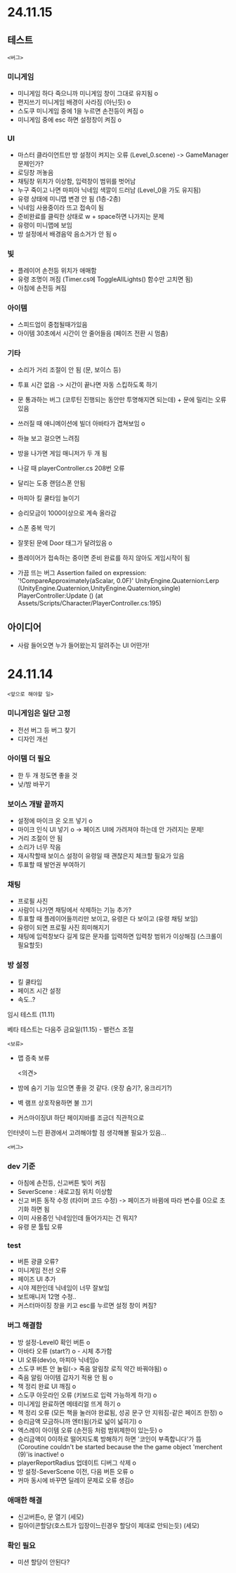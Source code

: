 # 24.11.15
## 테스트
	<버그>
### 미니게임
- 미니게임 하다 죽으니까 미니게임 창이 그대로 유지됨 o
- 편지쓰기 미니게임 배경이 사라짐 (아닌듯) o
- 스도쿠 미니게임 중에 1을 누르면 손전등이 켜짐	o
- 미니게임 중에 esc 하면 설정창이 켜짐 o

### UI
- 마스터 클라이언트만 방 설정이 켜지는 오류 (Level_0.scene)
-> GameManager 문제인가?
- 로딩창 꺼놓음
- 채팅창 위치가 이상함, 입력창이 범위를 벗어남
- 누구 죽이고 나면 마피아 닉네임 색깔이 드러남 (Level_0을 가도 유지됨)
- 유령 상태에 미니맵 변경 안 됨 (1층-2층)
- 닉네임 사용중이라 뜨고 접속이 됨
- 준비완료를 클릭한 상태로 w + space하면 나가지는 문제
- 유령이 미니맵에 보임
- 방 설정에서 배경음악 음소거가 안 됨 o

### 빛
- 플레이어 손전등 위치가 애매함
- 유령 조명이 꺼짐 (Timer.cs에 ToggleAllLights() 함수만 고치면 됨)
- 아침에 손전등 켜짐

### 아이템
- 스피드업이 중첩될때가있음
- 아이템 30초에서 시간이 안 줄어들음 (페이즈 전환 시 멈춤)

### 기타
- 소리가 거리 조절이 안 됨 (문, 보이스 등)
- 투표 시간 없음 -> 시간이 끝나면 자동 스킵하도록 하기
- 문 통과하는 버그 (코루틴 진행되는 동안만 투명해지면 되는데) + 문에 밀리는 오류 있음 
- 쓰러질 때 애니메이션에 빌더 아바타가 겹쳐보임 o
- 하늘 보고 걸으면 느려짐
- 방을 나가면 게임 매니저가 두 개 됨
- 나갈 때 playerController.cs 208번 오류
- 달리는 도중 랜덤스폰 안됨
- 마피아 킬 쿨타임 늘이기
- 승리모금이 1000이상으로 계속 올라감
- 스폰 중복 막기
- 잘못된 문에 Door 태그가 달려있음 o
- 플레이어가 접속하는 중이면 준비 완료를 하지 않아도 게임시작이 됨

- 가끔 뜨는 버그
Assertion failed on expression: '!CompareApproximately(aScalar, 0.0F)'
UnityEngine.Quaternion:Lerp (UnityEngine.Quaternion,UnityEngine.Quaternion,single)
PlayerController:Update () (at Assets/Scripts/Character/PlayerController.cs:195)

## 아이디어
- 사람 들어오면 누가 들어왔는지 알려주는 UI 어떤가!

# 24.11.14

	<앞으로 해야할 일>
### 미니게임은 일단 고정
- 전선 버그 등 버그 찾기
- 디자인 개선

### 아이템 더 필요
- 한 두 개 정도면 좋을 것
- 낮/밤 바꾸기

### 보이스 개발 끝까지
- 설정에 마이크 온 오프 넣기 o
- 마이크 인식 UI 넣기 o
	-> 페이즈 UI에 가려져야 하는데 안 가려지는 문제!
- 거리 조절이 안 됨
- 소리가 너무 작음
- 재시작할때 보이스 설정이 유령일 때 괜찮은지 체크할 필요가 있음
- 투표할 때 발언권 부여하기

### 채팅
- 프로필 사진
- 사람이 나가면 채팅에서 삭제하는 기능 추가?
- 투표할 때 플레이어들끼리만 보이고, 유령은 다 보이고 (유령 채팅 보임)
- 유령이 되면 프로필 사진 희미해지기
- 채팅에 입력창보다 길게 많은 문자를 입력하면 입력창 범위가 이상해짐 (스크롤이 필요할듯)

### 방 설정
- 킬 쿨타임
- 페이즈 시간 설정
- 속도..?

임시 테스트 (11.11)

베타 테스트는 다음주 금요일(11.15) - 밸런스 조절


	<보류>
- 맵 증축 보류


	<의견>
- 밤에 숨기 기능 있으면 좋을 것 같다. (옷장 숨기?, 웅크리기?)
- 벽 램프 상호작용하면 불 끄기
- 커스마이징UI 하단 페이지바를 조금더 직관적으로

인터넷이 느린 환경에서 고려해야할 점 생각해볼 필요가 있음...

	<버그>
### dev 기준
- 아침에 손전등, 신고버튼 빛이 켜짐
- SeverScene : 새로고침 위치 이상함
- 신고 버튼 동작 수정 (타이머 코드 수정) -> 페이즈가 바뀜에 따라 변수를 0으로 초기화 하면 됨
- 이미 사용중인 닉네임인데 들어가지는 건 뭐지?
- 유령 문 툴팁 오류

### test
- 버튼 광클 오류?
- 미니게임 전선 오류
- 페이즈 UI 추가
- 시야 제한인데 닉네임이 너무 잘보임
- 보트매니저 12명 수정..
- 커스터마이징 창을 키고 esc를 누르면 설정 창이 켜짐?

### 버그 해결함
- 방 설정-Level0 확인 버튼 o
- 아바타 오류 (start?) o - 시체 추가함
- UI 오류(dev)o, 마피아 닉네임o
- 스도쿠 버튼 안 눌림(-> 죽음 알림창 로직 약간 바꿔야됨) o
- 죽음 알림 아이템 갑자기 적용 안 됨 o
- 책 정리 완료 UI 깨짐 o
- 스도쿠 아웃라인 오류 (키보드로 입력 가능하게 하기) o
- 미니게임 완료하면 메테리얼 뜨게 하기 o
- 책 정리 오류 (모든 책을 눌러야 완료됨, 성공 문구 안 지워짐-같은 페이즈 한정) o
- 승리금액 모금하니까 엔터됨(가로 넓이 넓히기) o
- 엑스레이 아이템 오류 (손전등 처럼 범위제한이 있는듯) o
- 승리금액이 0이하로 떨어지도록 방해하기 하면 '코인이 부족합니다'가 뜸 (Coroutine couldn't be started because the the game object 'merchent (9)'is inactive! o
- playerReportRadius 업데이트 디버그 삭제 o
- 방 설정-SeverScene 이전, 다음 버튼 오류 o
- 커마 동시에 바꾸면 딜레이 문제로 오류 생김o

### 애매한 해결
- 신고버튼o, 문 열기 (세모)
- 킬아이콘할당(호스트가 입장이느린경우 할당이 제대로 안되는듯) (세모)

### 확인 필요
- 미션 할당이 안된다?
